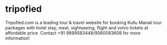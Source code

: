 # tripofied
Tripofied.com is a leading tour &amp; travel website for booking Kullu Manali tour packages with hotel stay, meal, sightseeing, flight and volvo tickets at affordable price. Contact +91 9899583448/9560083608 for more information!
